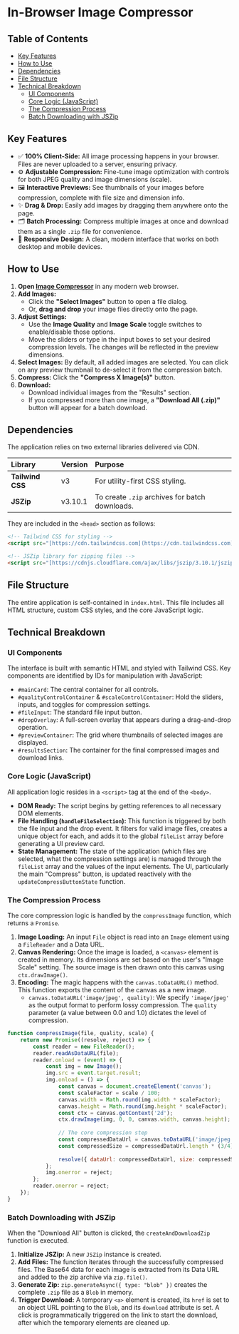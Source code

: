 # In-Browser Image Compressor

## Table of Contents

- [Key Features](#key-features)
- [How to Use](#how-to-use)
- [Dependencies](#dependencies)
- [File Structure](#file-structure)
- [Technical Breakdown](#technical-breakdown)
  - [UI Components](#ui-components)
  - [Core Logic (JavaScript)](#core-logic-javascript)
  - [The Compression Process](#the-compression-process)
  - [Batch Downloading with JSZip](#batch-downloading-with-jszip)

## Key Features

- ✅ **100% Client-Side:** All image processing happens in your browser. Files are never uploaded to a server, ensuring privacy.
- ⚙️ **Adjustable Compression:** Fine-tune image optimization with controls for both JPEG quality and image dimensions (scale).
- 🖼️ **Interactive Previews:** See thumbnails of your images before compression, complete with file size and dimension info.
- ✨ **Drag & Drop:** Easily add images by dragging them anywhere onto the page.
- 🗂️ **Batch Processing:** Compress multiple images at once and download them as a single `.zip` file for convenience.
- 📱 **Responsive Design:** A clean, modern interface that works on both desktop and mobile devices.

## How to Use

1.  **Open [Image Compressor](https://keanoski.github.io/img-compression-and-scaling-webapp/)** in any modern web browser.
2.  **Add Images:**
    -   Click the **"Select Images"** button to open a file dialog.
    -   Or, **drag and drop** your image files directly onto the page.
3.  **Adjust Settings:**
    -   Use the **Image Quality** and **Image Scale** toggle switches to enable/disable those options.
    -   Move the sliders or type in the input boxes to set your desired compression levels. The changes will be reflected in the preview dimensions.
4.  **Select Images:** By default, all added images are selected. You can click on any preview thumbnail to de-select it from the compression batch.
5.  **Compress:** Click the **"Compress X Image(s)"** button.
6.  **Download:**
    -   Download individual images from the "Results" section.
    -   If you compressed more than one image, a **"Download All (.zip)"** button will appear for a batch download.

## Dependencies

The application relies on two external libraries delivered via CDN.

| Library        | Version | Purpose                                        |
| :------------- | :------ | :--------------------------------------------- |
| **Tailwind CSS** | v3      | For utility-first CSS styling.                 |
| **JSZip** | v3.10.1 | To create `.zip` archives for batch downloads. |

They are included in the `<head>` section as follows:

```html
<!-- Tailwind CSS for styling -->
<script src="[https://cdn.tailwindcss.com](https://cdn.tailwindcss.com)"></script>

<!-- JSZip library for zipping files -->
<script src="[https://cdnjs.cloudflare.com/ajax/libs/jszip/3.10.1/jszip.min.js](https://cdnjs.cloudflare.com/ajax/libs/jszip/3.10.1/jszip.min.js)"></script>
````

## File Structure

The entire application is self-contained in `index.html`. This file includes all HTML structure, custom CSS styles, and the core JavaScript logic.

## Technical Breakdown

### UI Components

The interface is built with semantic HTML and styled with Tailwind CSS. Key components are identified by IDs for manipulation with JavaScript:

  - `#mainCard`: The central container for all controls.
  - `#qualityControlContainer` & `#scaleControlContainer`: Hold the sliders, inputs, and toggles for compression settings.
  - `#fileInput`: The standard file input button.
  - `#dropOverlay`: A full-screen overlay that appears during a drag-and-drop operation.
  - `#previewContainer`: The grid where thumbnails of selected images are displayed.
  - `#resultsSection`: The container for the final compressed images and download links.

### Core Logic (JavaScript)

All application logic resides in a `<script>` tag at the end of the `<body>`.

  - **DOM Ready:** The script begins by getting references to all necessary DOM elements.
  - **File Handling (`handleFileSelection`):** This function is triggered by both the file input and the drop event. It filters for valid image files, creates a unique object for each, and adds it to the global `fileList` array before generating a UI preview card.
  - **State Management:** The state of the application (which files are selected, what the compression settings are) is managed through the `fileList` array and the values of the input elements. The UI, particularly the main "Compress" button, is updated reactively with the `updateCompressButtonState` function.

### The Compression Process

The core compression logic is handled by the `compressImage` function, which returns a `Promise`.

1.  **Image Loading:** An input `File` object is read into an `Image` element using a `FileReader` and a Data URL.
2.  **Canvas Rendering:** Once the image is loaded, a `<canvas>` element is created in memory. Its dimensions are set based on the user's "Image Scale" setting. The source image is then drawn onto this canvas using `ctx.drawImage()`.
3.  **Encoding:** The magic happens with the `canvas.toDataURL()` method. This function exports the content of the canvas as a new image.
      - `canvas.toDataURL('image/jpeg', quality)`: We specify `'image/jpeg'` as the output format to perform lossy compression. The `quality` parameter (a value between 0.0 and 1.0) dictates the level of compression.

<!-- end list -->

```javascript
function compressImage(file, quality, scale) {
    return new Promise((resolve, reject) => {
        const reader = new FileReader();
        reader.readAsDataURL(file);
        reader.onload = (event) => {
            const img = new Image();
            img.src = event.target.result;
            img.onload = () => {
                const canvas = document.createElement('canvas');
                const scaleFactor = scale / 100;
                canvas.width = Math.round(img.width * scaleFactor);
                canvas.height = Math.round(img.height * scaleFactor);
                const ctx = canvas.getContext('2d');
                ctx.drawImage(img, 0, 0, canvas.width, canvas.height);
                
                // The core compression step
                const compressedDataUrl = canvas.toDataURL('image/jpeg', quality);
                const compressedSize = compressedDataUrl.length * (3/4) - 2; // Estimate byte size from Base64
                
                resolve({ dataUrl: compressedDataUrl, size: compressedSize });
            };
            img.onerror = reject;
        };
        reader.onerror = reject;
    });
}
```

### Batch Downloading with JSZip

When the "Download All" button is clicked, the `createAndDownloadZip` function is executed.

1.  **Initialize JSZip:** A new `JSZip` instance is created.
2.  **Add Files:** The function iterates through the successfully compressed files. The Base64 data for each image is extracted from its Data URL and added to the zip archive via `zip.file()`.
3.  **Generate Zip:** `zip.generateAsync({ type: "blob" })` creates the complete `.zip` file as a `Blob` in memory.
4.  **Trigger Download:** A temporary `<a>` element is created, its `href` is set to an object URL pointing to the `Blob`, and its `download` attribute is set. A click is programmatically triggered on the link to start the download, after which the temporary elements are cleaned up.

<!-- end list -->
